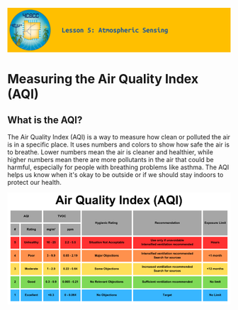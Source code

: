 ![header-lesson-05](assets/header-lesson-05.png)

# Measuring the Air Quality Index (AQI)

## What is the AQI?

The Air Quality Index (AQI) is a way to measure how clean or polluted the air is in a specific place. It uses numbers and colors to show how safe the air is to breathe. Lower numbers mean the air is cleaner and healthier, while higher numbers mean there are more pollutants in the air that could be harmful, especially for people with breathing problems like asthma. The AQI helps us know when it's okay to be outside or if we should stay indoors to protect our health.

![aqi](assets/aqi.png)